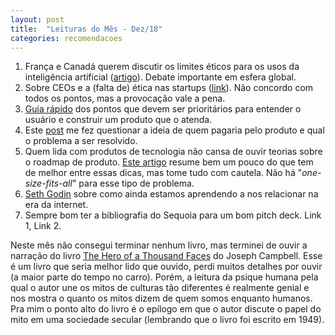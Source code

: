 ```yaml
---
layout: post
title:  "Leituras do Mês - Dez/18"
categories: recomendacoes
---
```


1. França e Canadá querem discutir os limites éticos para os usos da inteligência artificial ([artigo](https://www.technologyreview.com/s/612555/canada-and-france-propose-an-international-panel-to-assess-ais-dangers/)). Debate importante em esfera global.
1. Sobre CEOs e a (falta de) ética nas startups ([link](https://hackernoon.com/why-do-we-keep-elevating-horrible-ceos-e1aee29ebfea)). Não concordo com todos os pontos, mas a provocação vale a pena.
1. [Guia rápido](https://uxplanet.org/stop-talking-about-empathy-17b6f1faf4ed) dos pontos que devem ser prioritários para entender o usuário e construir um produto que o atenda.
1. Este [post](http://boxesandarrows.com/intent-to-solve/) me fez questionar a ideia de quem pagaria pelo produto e qual o problema a ser resolvido.
1. Quem lida com produtos de tecnologia não cansa de ouvir teorias sobre o roadmap de produto. [Este artigo](https://productcoalition.com/the-art-of-the-strategic-product-roadmap-c881f261b4eb) resume bem um pouco do que tem de melhor entre essas dicas, mas tome tudo com cautela. Não há "_one-size-fits-all_" para esse tipo de problema.
1. [Seth Godin](https://seths.blog/2018/12/the-digital-swirl-is-real-its-disconcerting-and-its-loaded-with-possibility/) sobre como ainda estamos aprendendo a nos relacionar na era da internet.
1. Sempre bom ter a bibliografia do Sequoia para um bom pitch deck. Link 1, Link 2.

Neste mês não consegui terminar nenhum livro, mas terminei de ouvir a narração do livro [The Hero of a Thousand Faces](https://www.audible.com/pd/The-Hero-with-a-Thousand-Faces-Audiobook/B01BFBXYA0) do Joseph Campbell. Esse é um livro que seria melhor lido que ouvido, perdi muitos detalhes por ouvir (a maior parte do tempo no carro). Porém, a leitura da psique humana pela qual o autor une os mitos de culturas tão diferentes é realmente genial e nos mostra o quanto os mitos dizem de quem somos enquanto humanos. Pra mim o ponto alto do livro é o epílogo em que o autor discute o papel do mito em uma sociedade secular (lembrando que o livro foi escrito em 1949).
